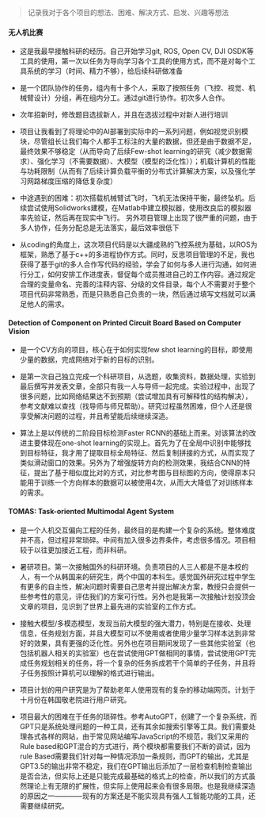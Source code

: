> 记录我对于各个项目的想法、困难、解决方式、启发、兴趣等想法

#### 无人机比赛

* 这是我最早接触科研的经历。自己开始学习git, ROS, Open CV, DJI OSDK等工具的使用，第一次以任务为导向学习各个工具的使用方式，而不是对每个工具系统的学习（时间、精力不够），给后续科研做准备

* 是一个团队协作的任务，组内有十多个人，采取了按照任务（飞控、视觉、机械臂设计）分组，再在组内分工。通过git进行协作。初次多人合作。

* 次年招新时，修改题目选拔新人，并且在选拔过程中对新人进行培训

* 项目让我看到了将理论中的AI部署到实际中的一系列问题，例如视觉识别模块，尽管组长让我们每个人都手工标注的大量的数据，但还是由于数据不足，最终效果不够稳定（从而导向了后续Few-shot learning的研究（减少数据需求）、强化学习（不需要数据）、大模型（模型的泛化性））；机载计算机的性能与功耗限制（从而有了后续计算负载平衡的分布式计算解决方案，以及强化学习网路梯度压缩的降低复杂度）

* 中途遇到的困难：初次搭载机械臂试飞时，飞机无法保持平衡，最终坠机。后续尝试使用Solidworks建模，在Matlab中建立模拟器，使用改良后的模拟器率先验证，然后再在现实中飞行。 另外项目管理上出现了很严重的问题，由于多人协作，任务分配总是无法落实，最后效率很低下

* 从coding的角度上，这次项目代码是以大疆成熟的飞控系统为基础，以ROS为框架，熟悉了基于c++的多进程协作方式。同时，反思项目管理的不足，我也获得了基于git的多人合作写代码的经验，学会了如何与多人进行沟通，如何进行分工，如何安排工作进度表，督促每个成员推进自己的工作内容。通过规定合理的变量命名、完善的注释内容、分级的文件目录，每个人不需要对于整个项目代码非常熟悉，而是只熟悉自己负责的一块，然后通过填写文档就可以满足他人的需求。

#### Detection of Component on Printed Circuit Board Based on Computer Vision

* 是一个CV方向的项目，核心在于如何实现few shot learning的目标，即使用少量的数据，完成网络对于新的目标的识别。

* 是第一次自己独立完成一个科研项目，从选题，收集资料，数据处理，实验到最后撰写并发表文章，全部只有我一人与导师一起完成。实验过程中，出现了很多问题，比如网络结果达不到预期（尝试增加具有可解释性的结构解决），参考文献难以查找（找导师与师兄帮助）。研究过程虽然困难，但个人还是很享受解决问题的过程，并且希望能后续继续深造。

* 算法上是以传统的二阶段目标检测Faster RCNN的基础上而来。对该算法的改进主要体现在one-shot learning的实现上。首先为了在全局中识别中能够找到目标特征，我才用了提取目标全局特征、然后复制拼接的方式，从而实现了类似滑动窗口的效果。另外为了增强旋转方向的检测效果，我结合CNN的特征，提出了基于相似度比对的方式，对比参考图与目标图的方向，使得原本只能用于训练一个方向样本的数据可以被使用4次，从而大大降低了对训练样本的需求。

#### TOMAS: Task-oriented Multimodal Agent System

* 是一个人机交互偏向工程的任务，最终目的是构建一个复杂的系统。整体难度并不高，但过程非常琐碎。中间有加入很多边界条件，考虑很多情况。项目相较于以往更加接近工程，而非科研。

* 暑研项目。第一次接触国外的科研环境。负责项目的人三人都是不是本校的人，有一个从韩国来的研究生，两个中国的本科生。感觉国外研究过程中学生有更多的自主性，解决问题时需要自己思考并提出解决方案，教授只会提供一些参考性的意见，评估我们的方案可行性。另外也是我第一次接触计划投顶会文章的项目，见识到了世界上最先进的实验室的工作方式。

* 接触大模型/多模态模型，发现当前大模型的强大潜力，特别是在接收、处理信息，任务规划方面，并且大模型可以不使用或者使用少量学习样本达到非常好的效果，具有更强的泛化性。另外也在项目期间发现了一些其他实验室（也包括机器人相关的实验室）也在尝试使用GPT做相同的事情，尝试使用GPT完成任务规划相关的任务，将一个复杂的任务拆成若干个简单的子任务，并且将子任务按照计算机可以理解的格式进行输出。

* 项目计划的用户研究是为了帮助老年人使用现有的复杂的移动端网页。计划于十月份在韩国敬老院进行用户研究。

* 项目最大的困难在于任务的琐碎性。参考AutoGPT，创建了一个复杂系统，而GPT只是系统处理问题的一种工具，还有其余如搜索引擎等工具。我们需要处理各式各样的网站，由于常见网站编写JavaScript的不规范，我们又采用的Rule based和GPT混合的方式进行，两个模块都需要我们不断的调试，因为rule Based需要我们针对每一种情况添加一条规则，而GPT的输出，尤其是GPT3.5的输出非常不稳定，我们在GPT输出后添加了一层检查机制检查输出是否合法，但实际上还是只能完成最基础的格式上的检查，所以我们的方式虽然理论上有无限的扩展性，但实际上使用起来会有很多局限。也是我继续深造的原因之一————现有的方案还是不能实现具有强人工智能功能的工具，还需要继续研究。
